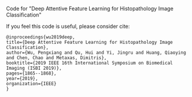 Code for "Deep Attentive Feature Learning for Histopathology Image Classification"

If you feel this code is useful, please consider cite:

	@inproceedings{wu2019deep,
  	title={Deep Attentive Feature Learning for Histopathology Image Classification},
  	author={Wu, Pengxiang and Qu, Hui and Yi, Jingru and Huang, Qiaoying and Chen, Chao and Metaxas, Dimitris},
  	booktitle={2019 IEEE 16th International Symposium on Biomedical Imaging (ISBI 2019)},
  	pages={1865--1868},
  	year={2019},
  	organization={IEEE}
	}
